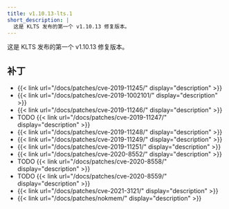 ```yaml
---
title: v1.10.13-lts.1
short_description: |
  这是 KLTS 发布的第一个 v1.10.13 修复版本。
---
```


这是 KLTS 发布的第一个 v1.10.13 修复版本。

## 补丁

- {{< link url="/docs/patches/cve-2019-11245/" display="description" >}}
- {{< link url="/docs/patches/cve-2019-1002101/" display="description" >}}
- {{< link url="/docs/patches/cve-2019-11246/" display="description" >}}
- TODO {{< link url="/docs/patches/cve-2019-11247/" display="description" >}}
- {{< link url="/docs/patches/cve-2019-11248/" display="description" >}}
- {{< link url="/docs/patches/cve-2019-11249/" display="description" >}}
- {{< link url="/docs/patches/cve-2019-11251/" display="description" >}}
- {{< link url="/docs/patches/cve-2020-8552/" display="description" >}}
- TODO {{< link url="/docs/patches/cve-2020-8558/" display="description" >}}
- TODO {{< link url="/docs/patches/cve-2020-8559/" display="description" >}}
- {{< link url="/docs/patches/cve-2021-3121/" display="description" >}}
- {{< link url="/docs/patches/nokmem/" display="description" >}}
